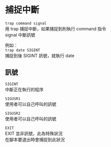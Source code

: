 # 捕捉中斷

`trap command signal`  
用 trap 捕捉中斷，如果捕捉到則執行 command 指令  
 signal 中斷訊號  


例如：  
`trap date SIGINT`  
捕捉到後 SIGINT 訊號，就執行 date

## 訊號

`SIGINT`  
中斷正在執行的程序

`SIGUSR1`  
使用者可以自己呼叫的訊號

`SIGUSR2`  
使用者可以自己呼叫的訊號

`EXIT`  
EXIT 並非訊號，此為特殊狀況  
在腳本要退出時會捕捉到此狀況  




